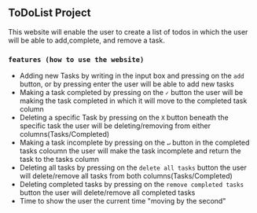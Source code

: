 
## ToDoList Project

This website will enable the user to create a list of todos in which the user will be able to add,complete, and remove a task.

### `features (how to use the website)`
* Adding new Tasks
by writing in the input box and pressing on the `add` button, or by pressing enter the user will be able to add new tasks<br>
* Making a task completed
by pressing on the `✓` button the user will be making the task completed in which it will move to the completed task column<br>
* Deleting a specific Task
by pressing on the `X` button beneath the specific task the user will be deleting/removing from either columns(Tasks/Completed)<br>
* Making a task incomplete
by pressing on the `↵` button in the completed tasks coloumn the user will make the task incomplete and return the task to the tasks column<br>
* Deleting all tasks
by pressing on the `delete all tasks` button the user will delete/remove all tasks from both columns(Tasks/Completed)<br>
* Deleting completed tasks
by pressing on the `remove completed tasks` button the user will delete/remove all completed tasks<br>
* Time
to show the user the current time "moving by the second" <br>
<!-- 
### `npm test`

Launches the test runner in the interactive watch mode.<br>
See the section about [running tests](https://facebook.github.io/create-react-app/docs/running-tests) for more information.

### `npm run build`

Builds the app for production to the `build` folder.<br>
It correctly bundles React in production mode and optimizes the build for the best performance.

The build is minified and the filenames include the hashes.<br>
Your app is ready to be deployed!

See the section about [deployment](https://facebook.github.io/create-react-app/docs/deployment) for more information.

### `npm run eject`

**Note: this is a one-way operation. Once you `eject`, you can’t go back!**

If you aren’t satisfied with the build tool and configuration choices, you can `eject` at any time. This command will remove the single build dependency from your project.

Instead, it will copy all the configuration files and the transitive dependencies (Webpack, Babel, ESLint, etc) right into your project so you have full control over them. All of the commands except `eject` will still work, but they will point to the copied scripts so you can tweak them. At this point you’re on your own.

You don’t have to ever use `eject`. The curated feature set is suitable for small and middle deployments, and you shouldn’t feel obligated to use this feature. However we understand that this tool wouldn’t be useful if you couldn’t customize it when you are ready for it.

## Learn More

You can learn more in the [Create React App documentation](https://facebook.github.io/create-react-app/docs/getting-started).

To learn React, check out the [React documentation](https://reactjs.org/).

### Code Splitting

This section has moved here: https://facebook.github.io/create-react-app/docs/code-splitting

### Analyzing the Bundle Size

This section has moved here: https://facebook.github.io/create-react-app/docs/analyzing-the-bundle-size

### Making a Progressive Web App

This section has moved here: https://facebook.github.io/create-react-app/docs/making-a-progressive-web-app

### Advanced Configuration

This section has moved here: https://facebook.github.io/create-react-app/docs/advanced-configuration

### Deployment

This section has moved here: https://facebook.github.io/create-react-app/docs/deployment

### `npm run build` fails to minify

This section has moved here: https://facebook.github.io/create-react-app/docs/troubleshooting#npm-run-build-fails-to-minify -->
